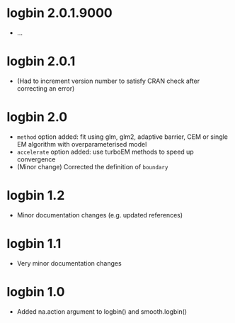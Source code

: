# logbin 2.0.1.9000

* ...

# logbin 2.0.1

* (Had to increment version number to satisfy CRAN check after correcting an error)

# logbin 2.0

* `method` option added: fit using glm, glm2, adaptive barrier, CEM or single EM algorithm with overparameterised model
* `accelerate` option added: use turboEM methods to speed up convergence
* (Minor change) Corrected the definition of `boundary` 

# logbin 1.2

* Minor documentation changes (e.g. updated references)

# logbin 1.1

* Very minor documentation changes

# logbin 1.0

* Added na.action argument to logbin() and smooth.logbin()